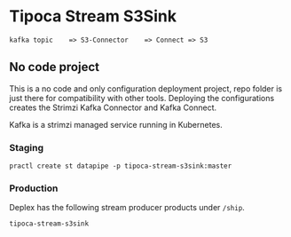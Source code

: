 # Tipoca Stream S3Sink

```
kafka topic    => S3-Connector    => Connect => S3
```

## No code project

This is a no code and only configuration deployment project, repo folder is just there for compatibility with other tools. Deploying the configurations creates the Strimzi Kafka Connector and Kafka Connect.

Kafka is a strimzi managed service running in Kubernetes.

### Staging

```
practl create st datapipe -p tipoca-stream-s3sink:master
```


### Production
Deplex has the following stream producer products under `/ship`.

```
tipoca-stream-s3sink
```
